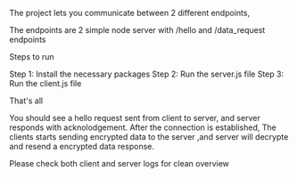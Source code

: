 The project lets you communicate between 2 different endpoints, 

The endpoints are 2 simple node server with /hello and /data_request endpoints

Steps to run 

Step 1: Install the necessary packages 
Step 2: Run the server.js file 
Step 3: Run the client.js file

That's all 

You should see a hello request sent from client to server, and server responds with acknolodgement.
After the connection is established, The clients starts sending encrypted data to the server ,and server will decrypte and resend a encrypted data response. 

Please check both client and server logs for clean overview 
